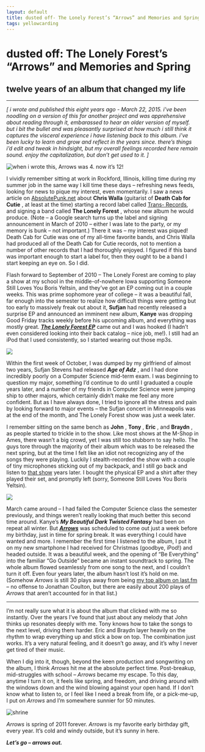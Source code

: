 ```yaml
---
layout: default
title: dusted off- The Lonely Forest’s “Arrows” and Memories and Spring
tags: yellowcarding
---
```


# dusted off: The Lonely Forest’s “Arrows” and Memories and Spring

## twelve years of an album that changed my life

****

_[ i wrote and published this eight years ago - March 22, 2015. i’ve been noodling on a version of this for another project and was apprehensive about reading through it, embarassed to hear an older version of myself. but i bit the bullet and was pleasantly surprised at how much i still think it captures the visceral experience i have listening back to this album. i’ve been lucky to learn and grow and reflect in the years since. there’s things i’d edit and tweak in hindsight, but my overall feelings recorded here remain sound. enjoy the capitalization, but don’t get used to it. ]_

<img src="../assets/images/yc/arrows/arrowsbd.jpg" alt="when i wrote this, Arrows was 4. now it’s 12!" class="yc-img">

I vividly remember sitting at work in Rockford, Illinois, killing time during my summer job in the same way I kill time these days – refreshing news feeds, looking for news to pique my interest, even momentarily. I saw a news article on [AbsolutePunk.net](http://absolutepunk.net) about **Chris Walla** (guitarist of **Death Cab for Cutie** , at least at the time) starting a record label called [Trans- Records](http://trans-records.com/), and signing a band called **The Lonely Forest** , whose new album he would produce. (Note – a Google search turns up the label and signing announcement in March of 2010 – either I was late to the party, or my memory is bunk – not important.) There it was – my interest was piqued! Death Cab for Cutie was one of my all-time favorite bands, and Chris Walla had produced all of the Death Cab for Cutie records, not to mention a number of other records that I had thoroughly enjoyed. I figured if this band was important enough to start a label for, then they ought to be a band I start keeping an eye on. So I did.

Flash forward to September of 2010 – The Lonely Forest are coming to play a show at my school in the middle-of-nowhere Iowa supporting Someone Still Loves You Boris Yeltsin, and they’ve got an EP coming out in a couple weeks. This was prime sophomore year of college – it was a beautiful fall, far enough into the semester to realize how difficult things were getting but too early to massively freak out about it, **Sufjan** had recently released a surprise EP and announced an imminent new album, **Kanye** was dropping Good Friday tracks weekly before his upcoming album, and everything was mostly great. _**[The Lonely Forest EP](https://songwhip.com/the-lonely-forest/ep)**_ came out and I was hooked (I hadn’t even considered looking into their back catalog – nice job, me!). I still had an iPod that I used consistently, so I started wearing out those mp3s.

<img src="../assets/images/yc/arrows/tlfep.jpg" class="yc-img">

Within the first week of October, I was dumped by my girlfriend of almost two years, Sufjan Stevens had released _**Age of Adz**_ , and I had done incredibly poorly on a Computer Science mid-term exam. I was beginning to question my major, something I’d continue to do until I graduated a couple years later, and a number of my friends in Computer Science were jumping ship to other majors, which certainly didn’t make me feel any more confident. But as I have always done, I tried to ignore all the stress and pain by looking forward to major events – the Sufjan concert in Minneapolis was at the end of the month, and The Lonely Forest show was just a week later.

I remember sitting on the same bench as **John** , **Tony** , **Eric** , and **Braydn** , as people started to trickle in to the show. Like most shows at the M-Shop in Ames, there wasn’t a big crowd, yet I was still too stubborn to say hello. The guys tore through the majority of their album which was to be released the next spring, but at the time I felt like an idiot not recognizing any of the songs they were playing. Luckily I stealth-recorded the show with a couple of tiny microphones sticking out of my backpack, and I still go back and listen to [that show](http://wesingintime.com/post/99968072161/the-lonely-forest-live-at-the-m-shop-in-ames-ia) years later. I bought the physical EP and a shirt after they played their set, and promptly left (sorry, Someone Still Loves You Boris Yeltsin).

<img src="../assets/images/yc/arrows/tlfmshop.jpg" class="yc-img">

March came around – I had failed the Computer Science class the semester previously, and things weren’t really looking that much better this second time around. Kanye’s _**My Beautiful Dark Twisted Fantasy**_ had been on repeat all winter. But _**[Arrows](https://songwhip.com/the-lonely-forest/arrows2011)**_ was scheduled to come out just a week before my birthday, just in time for spring break. It was everything I could have wanted and more. I remember the first time I listened to the album, I put it on my new smartphone I had received for Christmas (goodbye, iPod!) and headed outside. It was a beautiful week, and the opening of “Be Everything” into the familiar “Go Outside” became an instant soundtrack to spring. The whole album flowed seamlessly from one song to the next, and I couldn’t turn it off. Even four years later, the album hasn’t lost it’s hold on me. (Somehow _Arrows_ is still 30 plays away from being [my top album on last.fm ](http://www.last.fm/user/fireworksordie/charts?subtype=albums)– no offense to Jonathan Coulton, but there are easily about 200 plays of _Arrows_ that aren’t accounted for in that list.)

* * *

I’m not really sure what it is about the album that clicked with me so instantly. Over the years I’ve found that just about any melody that John thinks up resonates deeply with me. Tony knows how to take the songs to the next level, driving them harder. Eric and Braydn layer heavily on the rhythm to wrap everything up and stick a bow on top. The combination just works. It’s a very natural feeling, and it doesn’t go away, and it’s why I never get tired of their music.

When I dig into it, though, beyond the keen production and songwriting on the album, I think _Arrows_ hit me at the absolute perfect time. Post-breakup, mid-struggles with school – _Arrows_ became my escape. To this day, anytime I turn it on, it feels like spring, and freedom, and driving around with the windows down and the wind blowing against your open hand. If I don’t know what to listen to, or I feel like I need a break from life, or a pick-me-up, I put on _Arrows_ and I’m somewhere sunnier for 50 minutes.

<img src="../assets/images/yc/arrows/turntable.jpg" alt="shrine" class="yc-img">

 _Arrows_ is spring of 2011 forever. _Arrows_ is my favorite early birthday gift, every year. It’s cold and windy outside, but it’s sunny in here.

***Let’s go – arrows out.***